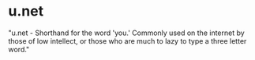 # u.net
"u.net - Shorthand for the word 'you.'  Commonly used on the internet by those of low intellect, or those who are much to lazy to type a three letter word."
